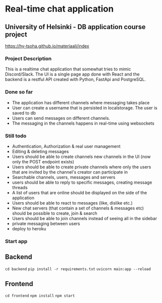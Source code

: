 # Real-time chat application

## University of Helsinki - DB application course project

https://hy-tsoha.github.io/materiaali/index

### Project Description

This is a realtime chat application that somewhat tries to mimic Discord/Slack. The UI is a single page app done with React and the backend is a restful API created with Python, FastApi and PostgreSQL.

### Done so far

-   The application has different channels where messaging takes place
-   User can create a username that is persisted in localstorage. The user is saved to db
-   Users can send messages on different channels.
-   The messaging in the channels happens in real-time using websockets

### Still todo

-   Authentication, Authorization & real user management
-   Editing & deleting messages
-   Users should be able to create channels new channels in the UI (now only the POST endpoint exists)
-   Users should be able to create private channels where only the users that are invited by the channel's creator can participate in
-   Searchable channels, users, messages and servers
-   users should be able to reply to specific messages, creating message threads
-   A list of users that are online should be displayed on the side of the application
-   Users should be able to react to messages (like, dislike etc.)
-   New chat servers (that contain a set of channels & messages etc) should be possible to create, join & search
-   Users should be able to join channels instead of seeing all in the sidebar
-   private messaging between users
-   deploy to heroku

### Start app

## Backend

`cd backend`
`pip install -r requirements.txt`
`uvicorn main:app --reload`

## Frontend

`cd frontend`
`npm install`
`npm start`
